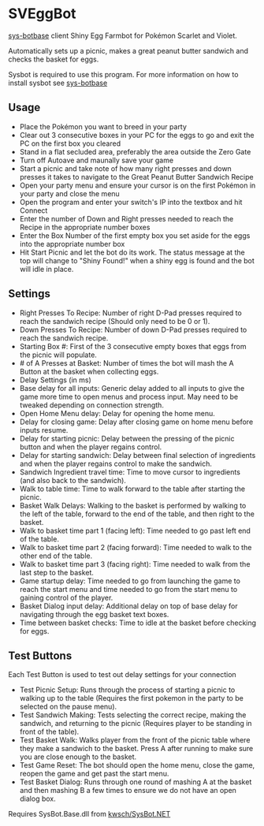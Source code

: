 # SVEggBot
[sys-botbase](https://github.com/olliz0r/sys-botbase) client Shiny Egg Farmbot for Pokémon Scarlet and Violet.

Automatically sets up a picnic, makes a great peanut butter sandwich and checks the basket for eggs.

Sysbot is required to use this program. For more information on how to install sysbot see [sys-botbase](https://github.com/olliz0r/sys-botbase)

## Usage
* Place the Pokémon you want to breed in your party
* Clear out 3 consecutive boxes in your PC for the eggs to go and exit the PC on the first box you cleared
* Stand in a flat secluded area, preferably the area outside the Zero Gate
* Turn off Autoave and maunally save your game
* Start a picnic and take note of how many right presses and down presses it takes to navigate to the Great Peanut Butter Sandwich Recipe
* Open your party menu and ensure your cursor is on the first Pokémon in your party and close the menu
* Open the program and enter your switch's IP into the textbox and hit Connect
* Enter the number of Down and Right presses needed to reach the Recipe in the appropriate number boxes
* Enter the Box Number of the first empty box you set aside for the eggs into the appropriate number box
* Hit Start Picnic and let the bot do its work. The status message at the top will change to "Shiny Found!" when a shiny egg is found and the bot will idle in place.

## Settings
* Right Presses To Recipe: Number of right D-Pad presses required to reach the sandwich recipe (Should only need to be 0 or 1).
* Down Presses To Recipe: Number of down D-Pad presses required to reach the sandwich recipe.
* Starting Box #: First of the 3 consecutive empty boxes that eggs from the picnic will populate.
* \# of A Presses at Basket: Number of times the bot will mash the A Button at the basket when collecting eggs.
* Delay Settings (in ms)
 * Base delay for all inputs: Generic delay added to all inputs to give the game more time to open menus and process input. May need to be tweaked depending on connection strength.
 * Open Home Menu delay: Delay for opening the home menu.
 * Delay for closing game: Delay after closing game on home menu before inputs resume.
 * Delay for starting picnic: Delay between the pressing of the picnic button and when the player regains control.
 * Delay for starting sandwich: Delay between final selection of ingredients and when the player regains control to make the sandwich.
 * Sandwich Ingredient travel time: Time to move cursor to ingredients (and also back to the sandwich).
 * Walk to table time: Time to walk forward to the table after starting the picnic.
 * Basket Walk Delays: Walking to the basket is performed by walking to the left of the table, forward to the end of the table, and then right to the basket.
  * Walk to basket time part 1 (facing left): Time needed to go past left end of the table.
  * Walk to basket time part 2 (facing forward): Time needed to walk to the other end of the table.
  * Walk to basket time part 3 (facing right): Time needed to walk from the last step to the basket.
 * Game startup delay: Time needed to go from launching the game to reach the start menu and time needed to go from the start menu to gaining control of the player.
 * Basket Dialog input delay: Additional delay on top of base delay for navigating through the egg basket text boxes.
 * Time between basket checks: Time to idle at the basket before checking for eggs.

## Test Buttons
Each Test Button is used to test out delay settings for your connection
* Test Picnic Setup: Runs through the process of starting a picnic to walking up to the table (Requires the first pokemon in the party to be selected on the pause menu).
* Test Sandwich Making: Tests selecting the correct recipe, making the sandwich, and returning to the picnic (Requires player to be standing in front of the table).
* Test Basket Walk: Walks player from the front of the picnic table where they make a sandwich to the basket. Press A after running to make sure you are close enough to the basket.
* Test Game Reset: The bot should open the home menu, close the game, reopen the game and get past the start menu.
* Test Basket Dialog: Runs through one round of mashing A at the basket and then mashing B a few times to ensure we do not have an open dialog box.

Requires SysBot.Base.dll from [kwsch/SysBot.NET](https://github.com/kwsch/SysBot.NET)
